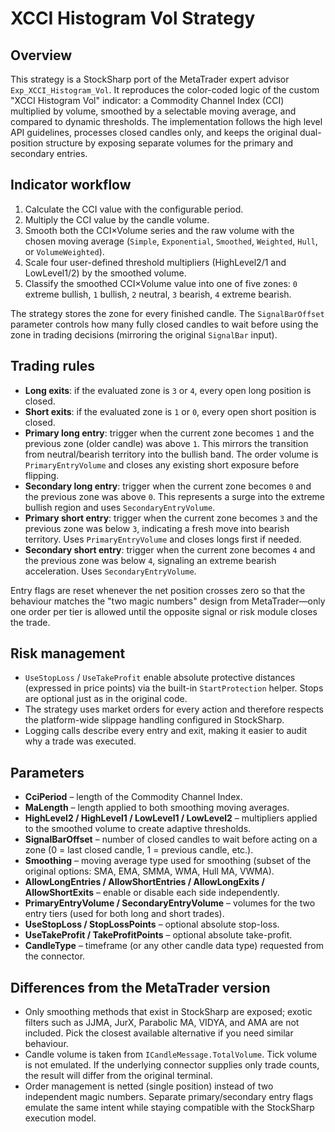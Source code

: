 # XCCI Histogram Vol Strategy

## Overview
This strategy is a StockSharp port of the MetaTrader expert advisor `Exp_XCCI_Histogram_Vol`. It reproduces the color-coded logic of the custom "XCCI Histogram Vol" indicator: a Commodity Channel Index (CCI) multiplied by volume, smoothed by a selectable moving average, and compared to dynamic thresholds. The implementation follows the high level API guidelines, processes closed candles only, and keeps the original dual-position structure by exposing separate volumes for the primary and secondary entries.

## Indicator workflow
1. Calculate the CCI value with the configurable period.
2. Multiply the CCI value by the candle volume.
3. Smooth both the CCI×Volume series and the raw volume with the chosen moving average (`Simple`, `Exponential`, `Smoothed`, `Weighted`, `Hull`, or `VolumeWeighted`).
4. Scale four user-defined threshold multipliers (HighLevel2/1 and LowLevel1/2) by the smoothed volume.
5. Classify the smoothed CCI×Volume value into one of five zones: `0` extreme bullish, `1` bullish, `2` neutral, `3` bearish, `4` extreme bearish.

The strategy stores the zone for every finished candle. The `SignalBarOffset` parameter controls how many fully closed candles to wait before using the zone in trading decisions (mirroring the original `SignalBar` input).

## Trading rules
- **Long exits**: if the evaluated zone is `3` or `4`, every open long position is closed.
- **Short exits**: if the evaluated zone is `1` or `0`, every open short position is closed.
- **Primary long entry**: trigger when the current zone becomes `1` and the previous zone (older candle) was above `1`. This mirrors the transition from neutral/bearish territory into the bullish band. The order volume is `PrimaryEntryVolume` and closes any existing short exposure before flipping.
- **Secondary long entry**: trigger when the current zone becomes `0` and the previous zone was above `0`. This represents a surge into the extreme bullish region and uses `SecondaryEntryVolume`.
- **Primary short entry**: trigger when the current zone becomes `3` and the previous zone was below `3`, indicating a fresh move into bearish territory. Uses `PrimaryEntryVolume` and closes longs first if needed.
- **Secondary short entry**: trigger when the current zone becomes `4` and the previous zone was below `4`, signaling an extreme bearish acceleration. Uses `SecondaryEntryVolume`.

Entry flags are reset whenever the net position crosses zero so that the behaviour matches the "two magic numbers" design from MetaTrader—only one order per tier is allowed until the opposite signal or risk module closes the trade.

## Risk management
- `UseStopLoss` / `UseTakeProfit` enable absolute protective distances (expressed in price points) via the built-in `StartProtection` helper. Stops are optional just as in the original code.
- The strategy uses market orders for every action and therefore respects the platform-wide slippage handling configured in StockSharp.
- Logging calls describe every entry and exit, making it easier to audit why a trade was executed.

## Parameters
- **CciPeriod** – length of the Commodity Channel Index.
- **MaLength** – length applied to both smoothing moving averages.
- **HighLevel2 / HighLevel1 / LowLevel1 / LowLevel2** – multipliers applied to the smoothed volume to create adaptive thresholds.
- **SignalBarOffset** – number of closed candles to wait before acting on a zone (0 = last closed candle, 1 = previous candle, etc.).
- **Smoothing** – moving average type used for smoothing (subset of the original options: SMA, EMA, SMMA, WMA, Hull MA, VWMA).
- **AllowLongEntries / AllowShortEntries / AllowLongExits / AllowShortExits** – enable or disable each side independently.
- **PrimaryEntryVolume / SecondaryEntryVolume** – volumes for the two entry tiers (used for both long and short trades).
- **UseStopLoss / StopLossPoints** – optional absolute stop-loss.
- **UseTakeProfit / TakeProfitPoints** – optional absolute take-profit.
- **CandleType** – timeframe (or any other candle data type) requested from the connector.

## Differences from the MetaTrader version
- Only smoothing methods that exist in StockSharp are exposed; exotic filters such as JJMA, JurX, Parabolic MA, VIDYA, and AMA are not included. Pick the closest available alternative if you need similar behaviour.
- Candle volume is taken from `ICandleMessage.TotalVolume`. Tick volume is not emulated. If the underlying connector supplies only trade counts, the result will differ from the original terminal.
- Order management is netted (single position) instead of two independent magic numbers. Separate primary/secondary entry flags emulate the same intent while staying compatible with the StockSharp execution model.
